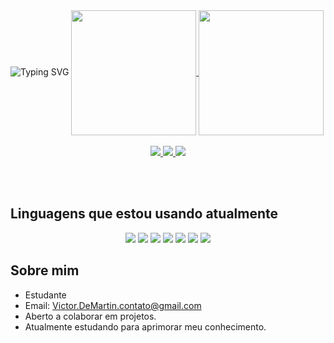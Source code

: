 <img src="https://readme-typing-svg.demolab.com?font=Fira+Code&pause=100&color=7aa2f7&multiline=true&width=1000&height=80&lines=Seja bem vindo, sou o Victor - Welcome, I am Victor" alt="Typing SVG" />

<a href="https://github.com/VictorDMartin/github-readme-stats">
  <img height=200 align="center" src="https://github-readme-stats.vercel.app/api?username=VictorDMartin&show_icons=true&theme=tokyonight&card_width=10" />
</a>
<a href="https://github.com/VictorDMartin/convoychat">
  <img height=200 align="center" src="https://github-readme-stats.vercel.app/api/top-langs?username=VictorDMartin&layout=donut&langs_count=20&card_width=100&show_icons=true&theme=tokyonight" />
</a>
<br></br>
<div align="center">
  <a href="https://www.instagram.com/victordemartin"/>
    <img src ="https://img.shields.io/badge/Instagram-E4405F?style=for-the-badge&logo=instagram&logoColor=white"/>
  </a>
  <a href="https://www.linkedin.com/in/victor-de-martin-9316b9268/"/>
    <img src ="https://img.shields.io/badge/LinkedIn-0077B5?style=for-the-badge&logo=linkedin&logoColor=white"/>
  </a>
  <a href="https://twitter.com/VictorVeXy"/>
    <img src ="https://img.shields.io/badge/Twitter-1DA1F2?style=for-the-badge&logo=twitter&logoColor=white"/>
  </a>
</div>
  
<br></br>
## Linguagens que estou usando atualmente
<div align="center">
  <img src ="https://img.shields.io/badge/Python-14354C?style=for-the-badge&logo=python&logoColor=white"/>
  <img src ="https://img.shields.io/badge/HTML-239120?style=for-the-badge&logo=html5&logoColor=white"/>
  <img src="https://img.shields.io/badge/CSS-239120?&style=for-the-badge&logo=css3&logoColor=white"/>
  <img src="https://img.shields.io/badge/JavaScript-323330?style=for-the-badge&logo=javascript&logoColor=F7DF1E"/>
  <img src="https://img.shields.io/badge/PHP-777BB4?style=for-the-badge&logo=php&logoColor=white"/>
  <img src="https://img.shields.io/badge/MySQL-00000F?style=for-the-badge&logo=mysql&logoColor=white"/>
  <img src="https://img.shields.io/badge/SQLite-07405E?style=for-the-badge&logo=sqlite&logoColor=white"/>
</div>

## Sobre mim

- Estudante
- Email: Victor.DeMartin.contato@gmail.com
- Aberto a colaborar em projetos.
- Atualmente estudando para aprimorar meu conhecimento.


